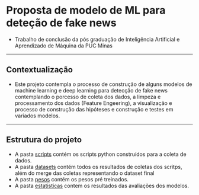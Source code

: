 # Proposta de modelo de ML para deteção de fake news

- Trabalho de conclusão da pós graduação de Inteligência Artificial e Aprendizado de Máquina da PUC Minas 

---

## Contextualização

- Este projeto contempla o processo de construção de alguns modelos de machine learning e deep learning para detecção de fake news contemplando o porcesso de coleta dos dados, a limpeza e processamento dos dados (Feature Engeering), a visualização e processo de construção das hipóteses e construção e testes em variados modelos.

---
## Estrutura do projeto
- A pasta [scripts](/tree/main/scripts) contém os scripts python construídos para a coleta de dados.
- A pasta [datasets](/tree/main/datasets) contém todos os resultados de coletas dos scritps, além do merge das coletas representando o dataset final
- A pasta [pesos](/tree/main/pesos) contém os pesos pré treinados.
- A pasta [estatisticas](/tree/main/estatisticas) contem os resultados das avaliações dos modelos.
